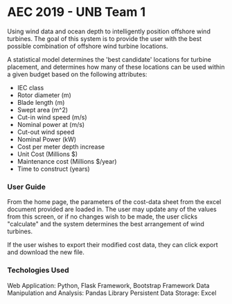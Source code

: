 # AEC 2019 - UNB Team 1
Using wind data and ocean depth to intelligently position offshore wind turbines.
The goal of this system is to provide the user with the best possible combination 
of offshore wind turbine locations. 

A statistical model determines the 'best candidate' locations for turbine placement, 
and determines how many of these locations can be used within a given budget based on
the following attributes:
- IEC class	
- Rotor diameter (m)	
- Blade length (m)	
- Swept area (m^2)	
- Cut-in wind speed (m/s)	
- Nominal power at (m/s)	
- Cut-out wind speed	
- Nominal Power (kW)	
- Cost per meter depth increase	
- Unit Cost (Millions $)	
- Maintenance cost (Millions $/year)	
- Time to construct (years)


### User Guide
From the home page, the parameters of the cost-data sheet from the excel document provided
are loaded in. The user may update any of the values from this screen, or if no changes wish
to be made, the user clicks "calculate" and the system determines the best arrangement of 
wind turbines. 

If the user wishes to export their modified cost data, they can click export and download 
the new file. 

### Techologies Used 
Web Application: Python, Flask Framework, Bootstrap Framework
Data Manipulation and Analysis: Pandas Library
Persistent Data Storage: Excel

